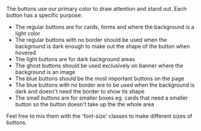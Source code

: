 The buttons use our primary color to draw attention and stand out. Each button has a specific purpose:

- The regular buttons are for cards, forms and where the background is a light color
- The regular buttons with no border should be used when the background is dark enough to make out the shape of the button when hovered
- The light buttons are for dark background areas
- The ghost buttons should be used exclusively on banner where the background is an image
- The blue buttons should be the most important buttons on the page
- The blue buttons with no border are to be used when the background is dark and doesn't need the border to show its shape
- The small buttons are for smaller boxes eg. cards that need a smaller button so the button doesn't take up the the whole area

Feel free to mix them with the 'font-size' classes to make different sizes of buttons.
